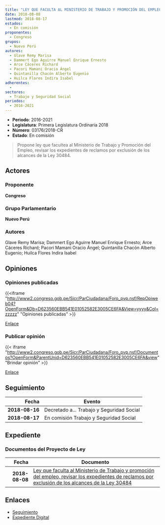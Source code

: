 ```yaml
---
title: "LEY QUE FACULTA AL MINISTERIO DE TRABAJO Y PROMOCIÓN DEL EMPLEO, REVISAR LOS EXPEDIENTES DE RECLAMOS POR EXCLUSIÓN DE LOS ALCANCES DE LA LEY 30484"
date: 2018-08-08
lastmod: 2018-08-17
estados: 
  - En comisión
proponentes: 
  - Congreso
grupos: 
  - Nuevo Perú
autores: 
  - Glave Remy Marisa
  - Dammert Ego Aguirre Manuel Enrique Ernesto
  - Arce Cáceres Richard
  - Pacori Mamani Oracio Ángel
  - Quintanilla Chacón Alberto Eugenio
  - Huilca Flores Indira Isabel
adherentes: 
  - 
sectores: 
  - Trabajo y Seguridad Social
periodos: 
  - 2016-2021
---
```


- **Periodo**: 2016-2021
- **Legislatura**: Primera Legislatura Ordinaria 2018
- **Número**: 03176/2018-CR
- **Estado**: En comisión

> Propone ley que facultea al Ministerio de Trabajo y Promoción del Empleo, revisar los expedientes de reclamos por exclusión de los alcances de la Ley 30484.


## Actores

### Proponente

**Congreso**

### Grupo Parlamentario

**Nuevo Perú**

### Autores

Glave Remy Marisa; Dammert Ego Aguirre Manuel Enrique Ernesto; Arce Cáceres Richard; Pacori Mamani Oracio Ángel; Quintanilla Chacón Alberto Eugenio; Huilca Flores Indira Isabel


## Opiniones

### Opiniones publicadas

{{<iframe "http://www2.congreso.gob.pe/Sicr/ParCiudadana/Foro_pvp.nsf/RepOpiweb04?OpenForm&Db=D623560EBB541E01052582E3005CE6FA&View=yyyy&Col=zzzzz" "Opiniones publicadas" >}}

[Enlace](http://www2.congreso.gob.pe/Sicr/ParCiudadana/Foro_pvp.nsf/RepOpiweb04?OpenForm&Db=D623560EBB541E01052582E3005CE6FA&View=yyyy&Col=zzzzz)
### Publicar opinión

{{< iframe "http://www2.congreso.gob.pe/Sicr/ParCiudadana/Foro_pvp.nsf/Documentos?OpenForm&ParentUnid=D623560EBB541E01052582E3005CE6FA&view" "Brindar opinión" >}}

[Enlace](http://www2.congreso.gob.pe/Sicr/ParCiudadana/Foro_pvp.nsf/Documentos?OpenForm&ParentUnid=D623560EBB541E01052582E3005CE6FA&view)

## Seguimiento

| Fecha | Evento |
|------:|--------|
| **2018-08-16** | Decretado a... Trabajo y Seguridad Social|
| **2018-08-17** | En comisión Trabajo y Seguridad Social|


## Expediente


### Documentos del Proyecto de Ley

| Fecha | Documento |
|------:|--------|
| **2018-08-08** | [Ley que faculta al Ministerio de Trabajo y promoción del empleo, revisar los expedientes de reclamos por exclusión de los alcances de la Ley 30484](http://www.leyes.congreso.gob.pe/Documentos/2016_2021/Proyectos_de_Ley_y_de_Resoluciones_Legislativas/PL0317620180808.pdf) |

## Enlaces 

- [Seguimiento](http://www2.congreso.gob.pe/Sicr/TraDocEstProc/CLProLey2016.nsf/f7fff46988ca05b1052578e100829cc7/dfab862471e217c5052582e300688642?OpenDocument)
- [Expediente Digital](http://www2.congreso.gob.pe/Sicr/TraDocEstProc/CLProLey2016.nsf/f7fff46988ca05b1052578e100829cc7/dfab862471e217c5052582e300688642?OpenDocument&Click=05257FB7005EB655.eb71d0cf91d8294e05256cdf006b5706/$Body/0.1C6C)
